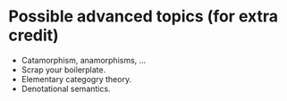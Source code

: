 Possible advanced topics (for extra credit)
===========================================

* Catamorphism, anamorphisms, ...
* Scrap your boilerplate.
* Elementary categogry theory.
* Denotational semantics.
